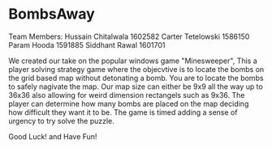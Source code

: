 # BombsAway

Team Members:
   Hussain Chitalwala  1602582 
   Carter Tetelowski     1586150 
   Param Hooda     1591885
   Siddhant Rawal       1601701

We created our take on the popular windows game "Minesweeper", This a player solving strategy game 
where the objecvtive is to locate the bombs on the grid based map without detonating a bomb. You are to 
locate the bombs to safely nagivate the map. Our map size can either be 9x9 all the way up to 36x36 
also allowing for weird dimension rectangels such as 9x36. The player can determine how many bombs are placed 
on the map deciding how difficult they want it to be. The game is timed adding a sense of urgency to try
solve the puzzle. 

Good Luck! and Have Fun!
